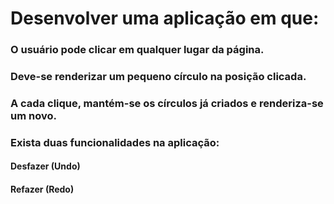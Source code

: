 # Desenvolver uma aplicação em que:

### O usuário pode clicar em qualquer lugar da página.
### Deve-se renderizar um pequeno círculo na posição clicada.
### A cada clique, mantém-se os círculos já criados e renderiza-se um novo.
### Exista duas funcionalidades na aplicação:
#### Desfazer (Undo)
#### Refazer (Redo)